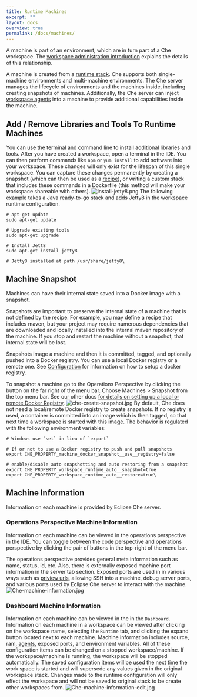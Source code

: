 ```yaml
---
title: Runtime Machines
excerpt: ""
layout: docs
overview: true
permalink: /docs/machines/
---
```

A machine is part of an environment, which are in turn part of a Che workspace. The [workspace administration introduction](https://eclipse-che.readme.io/docs/workspace-admin-intro) explains the details of this relationship.

A machine is created from a [runtime stack](doc:stacks). Che supports both single-machine environments and multi-machine environments. The Che server manages the lifecycle of environments and the machines inside, including creating snapshots of machines.  Additionally, the Che server can inject [workspace agents](doc:workspace-agents) into a machine to provide additional capabilities inside the machine.

## Add / Remove Libraries and Tools To Runtime Machines
You can use the terminal and command line to install additional libraries and tools. After you have created a workspace, open a terminal in the IDE.  You can then perform commands like `npm` or `yum install` to add software into your workspace.  These changes will only exist for the lifespan of this single workspace. You can capture these changes permanently by creating a snapshot (which can then be used as a [recipe](https://eclipse-che.readme.io/docs/recipes)), or writing a custom stack that includes these commands in a Dockerfile (this method will make your workspace shareable with others).
![install-jetty8.png](/images/install-jetty8.png)
The following example takes a Java ready-to-go stack and adds Jetty8 in the workspace runtime configuration.
```shell  
# apt-get update
sudo apt-get update

# Upgrade existing tools
sudo apt-get upgrade

# Install Jett8
sudo apt-get install jetty8

# Jetty8 installed at path /usr/share/jetty8\
```
## Machine Snapshot
Machines can have their internal state saved into a Docker image with a snapshot.

Snapshots are important to preserve the internal state of a machine that is not defined by the recipe. For example, you may define a recipe that includes maven, but your project may require numerous dependencies that are downloaded and locally installed into the internal maven repository of the machine. If you stop and restart the machine without a snapshot, that internal state will be lost.

Snapshots image a machine and then it is committed, tagged, and optionally pushed into a Docker registry. You can use a local Docker registry or a remote one. See [Configuration](https://eclipse-che.readme.io/docs/configuration#section-workspace-snapshots) for information on how to setup a docker registry.

To snapshot a machine go to the Operations Perspective by clicking the button on the far right of the menu bar. Choose Machines > Snapshot from the top menu bar. See our other docs [for details on setting up a local or remote Docker Registry](https://eclipse-che.readme.io/docs/configuration#section-workspace-snapshots).
![che-create-snapshot.jpg](/images/che-create-snapshot.jpg)
By default, Che does not need a local/remote Docker registry to create snapshots. If no registry is used, a container is committed into an image which is then tagged, so that next time a workspace is started with this image. The behavior is regulated with the following environment variables:
```shell  
# Windows use `set` in lieu of `export`

# If or not to use a Docker registry to push and pull snapshots
export CHE_PROPERTY_machine_docker_snapshot__use__registry=false

# enable/disable auto snapshotting and auto restoring from a snapshot
export CHE_PROPERTY_workspace_runtime_auto__snapshot=true
export CHE_PROPERTY_workspace_runtime_auto__restore=true\
```
## Machine Information
Information on each machine is provided by Eclipse Che server.

### Operations Perspective Machine Information
Information on each machine can be viewed in the operations perspective in the IDE. You can toggle between the code perspective and operations perspective by clicking the pair of buttons in the top-right of the menu bar.

The operations perspective provides general meta information such as name, status, id, etc. Also, there is externally exposed machine port information in the server tab section. Exposed ports are used in in various ways such as [priview urls](https://eclipse-che.readme.io/docs/run#section-preview-url), allowing SSH into a machine, debug server ports, and various ports used by Eclipse Che server to interact with the machine.
![Che-machine-information.jpg](/images/Che-machine-information.jpg)
### Dashboard Machine Information

Information on each machine can be viewed in the in the `Dashboard`. Information on each machine in a workspace can be viewed after clicking on the workspace name, selecting the `Runtime` tab, and clicking the expand button located next to each machine. Machine information includes source, ram, [agents](doc:workspace-agents), exposed ports, and environment variables. All of these configuration items can be changed on a stopped workspace/machine. If the workspace/machine is running, the workspace will be stopped automatically. The saved configuration items will be used the next time the work space is started and will supersede any values given in the original workspace stack. Changes made to the runtime configuration will only effect the workspace and will not be saved to original stack to be create other workspaces from.
![Che-machine-information-edit.jpg](/images/Che-machine-information-edit.jpg)
